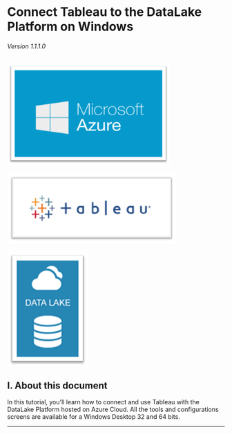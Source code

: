 # Connect Tableau to the DataLake Platform on Windows

###### Version 1.1.1.0

![azure_logo](imgs/azure_logo.png "")

![tableau_logo](imgs/tableau_logo.png "")

![arure_datalake_logo](imgs/azure_datalake_logo.png "")

## I. About this document

In this tutorial, you'll learn how to connect and use Tableau with the DataLake Platform hosted on Azure Cloud. All the tools and configurations screens are available for a Windows Desktop 32 and 64 bits.

---